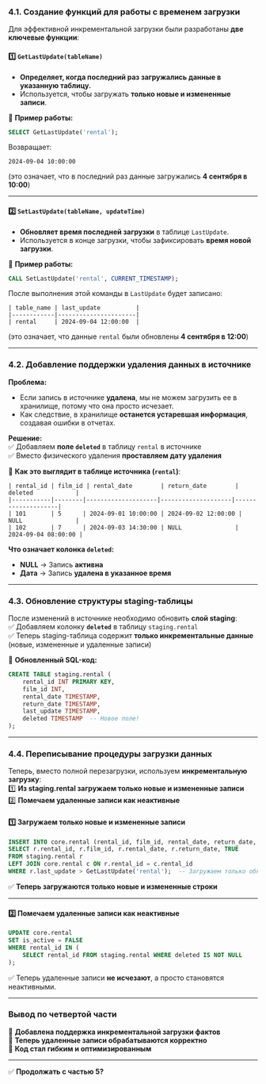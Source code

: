 ### **4.1. Создание функций для работы с временем загрузки**

Для эффективной инкрементальной загрузки были разработаны **две ключевые функции**:

#### **1️⃣ `GetLastUpdate(tableName)`**

- **Определяет, когда последний раз загружались данные в указанную таблицу.**
- Используется, чтобы загружать **только новые и измененные записи**.

📌 **Пример работы:**

```sql
SELECT GetLastUpdate('rental');
```

Возвращает:

```
2024-09-04 10:00:00
```

(это означает, что в последний раз данные загружались **4 сентября в 10:00**)

---

#### **2️⃣ `SetLastUpdate(tableName, updateTime)`**

- **Обновляет время последней загрузки** в таблице `LastUpdate`.
- Используется в конце загрузки, чтобы зафиксировать **время новой загрузки**.

📌 **Пример работы:**

```sql
CALL SetLastUpdate('rental', CURRENT_TIMESTAMP);
```

После выполнения этой команды в `LastUpdate` будет записано:

```
| table_name | last_update          |
|------------|----------------------|
| rental     | 2024-09-04 12:00:00  |
```

(это означает, что данные `rental` были обновлены **4 сентября в 12:00**)

---

### **4.2. Добавление поддержки удаления данных в источнике**

**Проблема:**

- Если запись в источнике **удалена**, мы не можем загрузить ее в хранилище, потому что она просто исчезает.
- Как следствие, в хранилище **останется устаревшая информация**, создавая ошибки в отчетах.

**Решение:**  
✅ Добавляем **поле `deleted`** в таблицу `rental` в источнике  
✅ Вместо физического удаления **проставляем дату удаления**

📌 **Как это выглядит в таблице источника (`rental`)**:

```
| rental_id | film_id | rental_date        | return_date        | deleted            |
|-----------|--------|--------------------|--------------------|--------------------|
| 101       | 5      | 2024-09-01 10:00:00 | 2024-09-02 12:00:00 | NULL               |
| 102       | 7      | 2024-09-03 14:30:00 | NULL               | 2024-09-04 08:00:00 |
```

**Что означает колонка `deleted`:**

- **NULL** → Запись **активна**
- **Дата** → Запись **удалена в указанное время**

---

### **4.3. Обновление структуры staging-таблицы**

После изменений в источнике необходимо обновить **слой staging**:  
✅ Добавляем колонку **`deleted`** в таблицу `staging.rental`  
✅ Теперь staging-таблица содержит **только инкрементальные данные** (новые, измененные и удаленные записи)

📌 **Обновленный SQL-код:**

```sql
CREATE TABLE staging.rental (
    rental_id INT PRIMARY KEY,
    film_id INT,
    rental_date TIMESTAMP,
    return_date TIMESTAMP,
    last_update TIMESTAMP,
    deleted TIMESTAMP  -- Новое поле!
);
```

---

### **4.4. Переписывание процедуры загрузки данных**

Теперь, вместо полной перезагрузки, используем **инкрементальную загрузку**:  
1️⃣ **Из staging.rental загружаем только новые и измененные записи**  
2️⃣ **Помечаем удаленные записи как неактивные**

#### **1️⃣ Загружаем только новые и измененные записи**

```sql
INSERT INTO core.rental (rental_id, film_id, rental_date, return_date, is_active)
SELECT r.rental_id, r.film_id, r.rental_date, r.return_date, TRUE
FROM staging.rental r
LEFT JOIN core.rental c ON r.rental_id = c.rental_id
WHERE r.last_update > GetLastUpdate('rental');  -- Загружаем только обновленные записи
```

✅ **Теперь загружаются только новые и измененные строки**

---

#### **2️⃣ Помечаем удаленные записи как неактивные**

```sql
UPDATE core.rental
SET is_active = FALSE
WHERE rental_id IN (
    SELECT rental_id FROM staging.rental WHERE deleted IS NOT NULL
);
```

✅ Теперь удаленные записи **не исчезают**, а просто становятся неактивными.

---

### **Вывод по четвертой части**

📌 **Добавлена поддержка инкрементальной загрузки фактов**  
📌 **Теперь удаленные записи обрабатываются корректно**  
📌 **Код стал гибким и оптимизированным**

---

✅ **Продолжать с частью 5?**